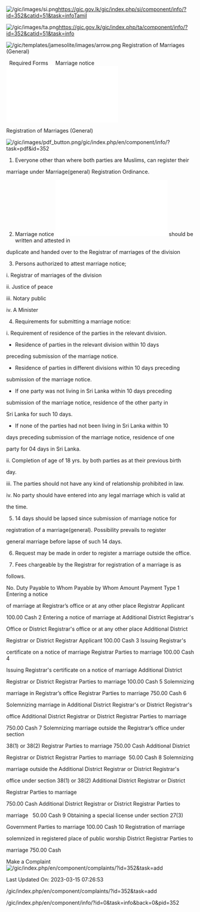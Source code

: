 <!-- Source: https://gic.gov.lk/gic/index.php/en/component/info/?id=352&catid=51&task=info -->

![/gic/images/si.png](/gic/images/si.png)https://gic.gov.lk/gic/index.php/si/component/info/?id=352&catid=51&task=infoTamil

![/gic/images/ta.png](/gic/images/ta.png)https://gic.gov.lk/gic/index.php/ta/component/info/?id=352&catid=51&task=info

![/gic/templates/jamesolite/images/arrow.png](/gic/templates/jamesolite/images/arrow.png) Registration of Marriages (General)

  Required Forms     Marriage notice ![/gic/pdf/b100.pdf](/gic/pdf/b100.pdf)

Registration of Marriages (General)

![/gic/images/pdf_button.png](/gic/images/pdf_button.png)/gic/index.php/en/component/info/?task=pdf&id=352

 1. Everyone other than where both parties are Muslims, can register their

 marriage under Marriage(general) Registration Ordinance.

 2. Marriage notice ![/gic/pdf/b100.pdf](/gic/pdf/b100.pdf) should be written and attested in

 duplicate and handed over to the Registrar of marriages of the division

 3. Persons authorized to attest marriage notice;

 i. Registrar of marriages of the division

 ii. Justice of peace

 iii. Notary public

 iv. A Minister

 4. Requirements for submitting a marriage notice:

 i. Requirement of residence of the parties in the relevant division.

 * Residence of parties in the relevant division within 10 days

 preceding submission of the marriage notice.

 * Residence of parties in different divisions within 10 days preceding

 submission of the marriage notice.

 * If one party was not living in Sri Lanka within 10 days preceding

 submission of the marriage notice, residence of the other party in

 Sri Lanka for such 10 days.

 * If none of the parties had not been living in Sri Lanka within 10

 days preceding submission of the marriage notice, residence of one

 party for 04 days in Sri Lanka.

 ii. Completion of age of 18 yrs. by both parties as at their previous birth

 day.

 iii. The parties should not have any kind of relationship prohibited in law.

 iv. No party should have entered into any legal marriage which is valid at

 the time.

 5. 14 days should be lapsed since submission of marriage notice for

 registration of a marriage(general). Possibility prevails to register

 general marriage before lapse of such 14 days.

 6. Request may be made in order to register a marriage outside the office.

 7. Fees chargeable by the Registrar for registration of a marriage is as

 follows.

No. Duty Payable to Whom Payable by Whom Amount Payment Type 1 Entering a notice

of marriage at Registrar’s office or at any other place Registrar Applicant

100.00 Cash 2 Entering a notice of marriage at Additional District Registrar's

Office or District Registrar's office or at any other place Additional District

Registrar or District Registrar Applicant 100.00 Cash 3 Issuing Registrar's

certificate on a notice of marriage Registrar Parties to marriage 100.00 Cash 4

Issuing Registrar's certificate on a notice of marriage Additional District

Registrar or District Registrar Parties to marriage 100.00 Cash 5 Solemnizing

marriage in Registrar’s office Registrar Parties to marriage 750.00 Cash 6

Solemnizing marriage in Additional District Registrar's or District Registrar's

office Additional District Registrar or District Registrar Parties to marriage

750.00 Cash 7 Solemnizing marriage outside the Registrar’s office under section

38(1) or 38(2) Registrar Parties to marriage 750.00 Cash Additional District

Registrar or District Registrar Parties to marriage  50.00 Cash 8 Solemnizing

marriage outside the Additional District Registrar or District Registrar's

office under section 38(1) or 38(2) Additional District Registrar or District

Registrar Parties to marriage

750.00 Cash Additional District Registrar or District Registrar Parties to

marriage   50.00 Cash 9 Obtaining a special license under section 27(3)

Government Parties to marriage 100.00 Cash 10 Registration of marriage

solemnized in registered place of public worship District Registrar Parties to

marriage 750.00 Cash

Make a Complaint ![/gic/index.php/en/component/complaints/?id=352&task=add](/gic/index.php/en/component/complaints/?id=352&task=add)

Last Updated On: 2023-03-15 07:26:53

/gic/index.php/en/component/complaints/?id=352&task=add

/gic/index.php/en/component/info/?id=0&task=info&back=0&pid=352